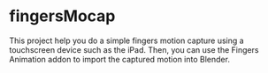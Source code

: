 # fingersMocap
This project help you do a simple fingers motion capture using a touchscreen device such as the iPad.
Then, you can use the Fingers Animation addon to import the captured motion into Blender.
